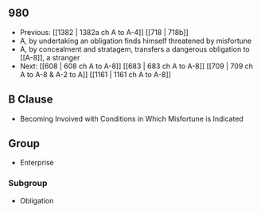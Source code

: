 ## 980
- Previous: [[1382 | 1382a ch A to A-4]] [[718 | 718b]] 
- A, by undertaking an obligation finds himself threatened by misfortune
- A, by concealment and stratagem, transfers a dangerous obligation to [[A-8]], a stranger
- Next: [[608 | 608 ch A to A-8]] [[683 | 683 ch A to A-8]] [[709 | 709 ch A to A-8 &amp; A-2 to A]] [[1161 | 1161 ch A to A-8]] 

## B Clause
- Becoming Invoived with Conditions in Which Misfortune is Indicated

## Group
- Enterprise

### Subgroup
- Obligation

